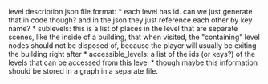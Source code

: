 level description json file format: 
	* each level has id. can we just generate that in code though? and in the json they just reference each other by key name?
	* sublevels: this is a list of places in the level that are separate scenes, like the inside of a building, that when visited, the "containing" level nodes should not be disposed of, because the player will usually be exiting the building right after
	* accessible_levels: a list of the ids (or keys?) of the levels that can be accessed from this level
		* though maybe this information should be stored in a graph in a separate file. 
